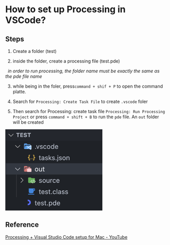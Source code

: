 # How to set up Processing in VSCode?

## Steps

1. Create a folder (test)

2. inside the folder, create a processing file (test.pde)

  *in order to run processing, the folder name must be exactly the same as the pde file name*

3. while being in the foler, press`command + shif + P` to open the command platte.

4. Search for `Processing: Create Task File` to create `.vscode` foler

5. Then search for Processing: create task file `Processing: Run Processing Project` or press `command + shift + B` to run the `pde` file. An `out` folder will be created

<img src="./Screenshot%202023-09-04%20at%203.40.52%20PM.png" title="" alt="Screenshot 2023-09-04 at 3.40.52 PM.png" width="305">

## Reference

[Processing + Visual Studio Code setup for Mac - YouTube](https://youtu.be/FlVFRzX6jtE?si=mwbmAPfOJhcqP7cM)
